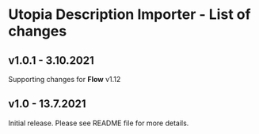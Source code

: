 # Utopia Description Importer - List of changes

## v1.0.1 - 3.10.2021
Supporting changes for **Flow** v1.12

## v1.0 - 13.7.2021
Initial release. Please see README file for more details.